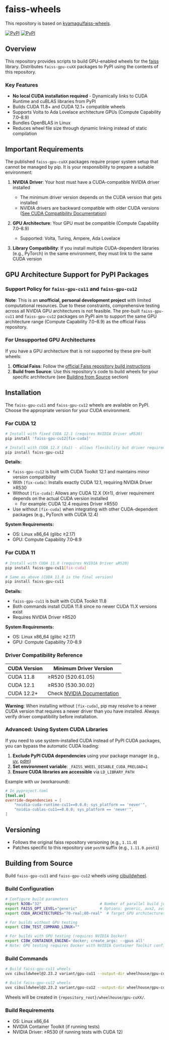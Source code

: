 # faiss-wheels

This repository is based on [kyamagu/faiss-wheels](https://github.com/kyamagu/faiss-wheels).

[![PyPI](https://img.shields.io/pypi/v/faiss-gpu-cu11?label=faiss-gpu-cu11)](https://pypi.org/project/faiss-gpu-cu11/)
[![PyPI](https://img.shields.io/pypi/v/faiss-gpu-cu12?label=faiss-gpu-cu12)](https://pypi.org/project/faiss-gpu-cu12/)

## Overview

This repository provides scripts to build GPU-enabled wheels for the [faiss](https://github.com/facebookresearch/faiss) library.
Distributes `faiss-gpu-cuXX` packages to PyPI using the contents of this repository.

### Key Features

* **No local CUDA installation required** - Dynamically links to CUDA Runtime and cuBLAS libraries from PyPI
* Builds CUDA 11.8+ and CUDA 12.1+ compatible wheels
* Supports Volta to Ada Lovelace architecture GPUs (Compute Capability 7.0–8.9)
* Bundles OpenBLAS in Linux
* Reduces wheel file size through dynamic linking instead of static compilation

## Important Requirements

The published `faiss-gpu-cuXX` packages require proper system setup that cannot be managed by pip. It is your responsibility to prepare a suitable environment:

1. **NVIDIA Driver**: Your host must have a CUDA-compatible NVIDIA driver installed
   * The minimum driver version depends on the CUDA version that gets installed
   * NVIDIA drivers are backward compatible with older CUDA versions ([See CUDA Compatibility Documentation](https://docs.nvidia.com/deploy/cuda-compatibility/))

2. **GPU Architecture**: Your GPU must be compatible (Compute Capability 7.0–8.9)
   * Supported: Volta, Turing, Ampere, Ada Lovelace

3. **Library Compatibility**: If you install multiple CUDA-dependent libraries (e.g., PyTorch) in the same environment, they must link to the same CUDA version

## GPU Architecture Support for PyPI Packages

### Support Policy for `faiss-gpu-cu11` and `faiss-gpu-cu12`

**Note**: This is an **unofficial, personal development project** with limited computational resources. Due to these constraints, comprehensive testing across all NVIDIA GPU architectures is not feasible. The pre-built `faiss-gpu-cu11` and `faiss-gpu-cu12` packages on PyPI aim to support the same GPU architecture range (Compute Capability 7.0–8.9) as the official Faiss repository.

### For Unsupported GPU Architectures

If you have a GPU architecture that is not supported by these pre-built wheels:

1. **Official Faiss**: Follow the [official Faiss repository build instructions](https://github.com/facebookresearch/faiss/blob/main/INSTALL.md)
2. **Build from Source**: Use this repository's code to build wheels for your specific architecture (see [Building from Source](#building-from-source) section)

## Installation

The `faiss-gpu-cu11` and `faiss-gpu-cu12` wheels are available on PyPI. Choose the appropriate version for your CUDA environment.

### For CUDA 12

```bash
# Install with fixed CUDA 12.1 (requires NVIDIA Driver ≥R530)
pip install 'faiss-gpu-cu12[fix-cuda]'

# Install with CUDA 12.X (X≥1) - allows flexibility but driver requirement varies
pip install faiss-gpu-cu12
```

**Details:**

* `faiss-gpu-cu12` is built with CUDA Toolkit 12.1 and maintains minor version compatibility
* With `[fix-cuda]`: Installs exactly CUDA 12.1, requiring NVIDIA Driver ≥R530
* Without `[fix-cuda]`: Allows any CUDA 12.X (X≥1), driver requirement depends on the actual CUDA version installed
  * For example: CUDA 12.4 requires Driver ≥R550
* Use without `[fix-cuda]` when integrating with other CUDA-dependent packages (e.g., PyTorch with CUDA 12.4)

**System Requirements:**

* OS: Linux x86_64 (glibc ≥2.17)
* GPU: Compute Capability 7.0–8.9

### For CUDA 11

```bash
# Install with CUDA 11.8 (requires NVIDIA Driver ≥R520)
pip install faiss-gpu-cu11[fix-cuda]

# Same as above (CUDA 11.8 is the final version)
pip install faiss-gpu-cu11
```

**Details:**

* `faiss-gpu-cu11` is built with CUDA Toolkit 11.8
* Both commands install CUDA 11.8 since no newer CUDA 11.X versions exist
* Requires NVIDIA Driver ≥R520

**System Requirements:**

* OS: Linux x86_64 (glibc ≥2.17)
* GPU: Compute Capability 7.0–8.9

### Driver Compatibility Reference

| CUDA Version | Minimum Driver Version |
|--------------|------------------------|
| CUDA 11.8    | ≥R520 (520.61.05)      |
| CUDA 12.1    | ≥R530 (530.30.02)      |
| CUDA 12.2+   | Check [NVIDIA Documentation](https://docs.nvidia.com/deploy/cuda-compatibility/) |

**Warning**: When installing without `[fix-cuda]`, pip may resolve to a newer CUDA version that requires a newer driver than you have installed. Always verify driver compatibility before installation.

### Advanced: Using System CUDA Libraries

If you need to use system-installed CUDA instead of PyPI CUDA packages, you can bypass the automatic CUDA loading:

1. **Exclude PyPI CUDA dependencies** using your package manager (e.g., [uv](https://github.com/astral-sh/uv/issues/7214), [pdm](https://pdm-project.org/en/latest/usage/config/#exclude-specific-packages-and-their-dependencies-from-the-lock-file))
2. **Set environment variable**: `_FAISS_WHEEL_DISABLE_CUDA_PRELOAD=1`
3. **Ensure CUDA libraries are accessible** via `LD_LIBRARY_PATH`

Example with uv (workaround):

```toml
# In pyproject.toml
[tool.uv]
override-dependencies = [
    "nvidia-cuda-runtime-cu11==0.0.0; sys_platform == 'never'",
    "nvidia-cublas-cu11==0.0.0; sys_platform == 'never'",
]
```

## Versioning

* Follows the original faiss repository versioning (e.g., `1.11.0`)
* Patches specific to this repository use `postN` suffix (e.g., `1.11.0.post1`)

## Building from Source

Build `faiss-gpu-cu11` and `faiss-gpu-cu12` wheels using [cibuildwheel](https://github.com/pypa/cibuildwheel).

### Build Configuration

```bash
# Configure build parameters
export NJOB="32"                          # Number of parallel build jobs
export FAISS_OPT_LEVEL="generic"          # Options: generic, avx2, avx512
export CUDA_ARCHITECTURES="70-real;80-real"  # Target GPU architectures

# For builds without GPU testing
export CIBW_TEST_COMMAND_LINUX=""

# For builds with GPU testing (requires NVIDIA Docker)
export CIBW_CONTAINER_ENGINE='docker; create_args: --gpus all'
# Note: GPU testing requires Docker with NVIDIA Container Toolkit configured
```

### Build Commands

```bash
# Build faiss-gpu-cu11 wheels
uvx cibuildwheel@2.23.2 variant/gpu-cu11 --output-dir wheelhouse/gpu-cu11

# Build faiss-gpu-cu12 wheels
uvx cibuildwheel@2.23.2 variant/gpu-cu12 --output-dir wheelhouse/gpu-cu12
```

Wheels will be created in `{repository_root}/wheelhouse/gpu-cuXX/`.

### Build Requirements

* OS: Linux x86_64
* NVIDIA Container Toolkit (if running tests)
* NVIDIA Driver: ≥R530 (if running tests with CUDA 12)
